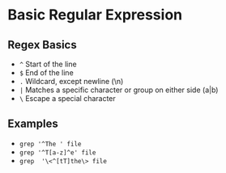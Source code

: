 # Basic Regular Expression

## Regex Basics

- `^` Start of the line
- `$` End of the line
- `.` Wildcard, except newline (\n)
- `|` Matches a specific character or group on either side (a|b)
- `\` Escape a special character

## Examples

- `grep '^The ' file`
- `grep '^T[a-z]^e' file`
- `grep  '\<^[tT]the\> file`